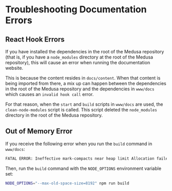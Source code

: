 # Troubleshooting Documentation Errors

## React Hook Errors

If you have installed the dependencies in the root of the Medusa repository (that is, if you have a `node_modules` directory at the root of the Medusa repository), this will cause an error when running the documentation website. 

This is because the content resides in `docs/content`. When that content is being imported from there, a mix up can happen between the dependencies in the root of the Medusa repository and the dependencies in `www/docs` which causes an `invalid hook call` error.

For that reason, when the `start` and `build` scripts in `www/docs` are used, the `clean-node-modules` script is called. This script deleted the `node_modules` directory in the root of the Medusa repository.

## Out of Memory Error

If you receive the following error when you run the `build` command in `www/docs`:

```bash noHeader
FATAL ERROR: Ineffective mark-compacts near heap limit Allocation failed - JavaScript heap out of memory
```

Then, run the `build` command with the `NODE_OPTIONS` environment variable set:

```bash npm2yarn
NODE_OPTIONS="--max-old-space-size=8192" npm run build
```
